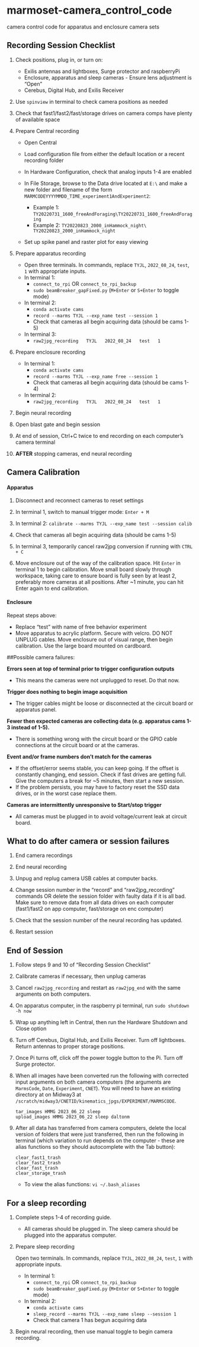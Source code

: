 # marmoset-camera_control_code
camera control code for apparatus and enclosure camera sets

## Recording Session Checklist
1.	Check positions, plug in, or turn on:
	-	Exilis antennas and lightboxes, Surge protector and raspberryPi
    -	Enclosure, apparatus and sleep cameras - Ensure lens adjustment is “Open”
	-	Cerebus, Digital Hub, and Exilis Receiver

2.	Use `spinview` in terminal to check camera positions as needed
3.	Check that fast1/fast2/fast/storage drives on camera comps have plenty of available space

4.	Prepare Central recording
	-	Open Central
    -	Load configuration file from either the default location or a recent recording folder
	-	In Hardware Configuration, check that analog inputs 1-4 are enabled
    -	In File Storage, browse to the Data drive located at `E:\` and make a new folder 
    and filename of the form `MARMCODEYYYYMMDD_TIME_experiment1AndExperiment2`:
		-	Example 1: `TY20220731_1600_freeAndForaging\TY20220731_1600_freeAndForaging`
        -	Example 2: `TY20220823_2000_inHammock_night\ TY20220823_2000_inHammock_night`

	-	Set up spike panel and raster plot for easy viewing

5.	Prepare apparatus recording
	-	Open three terminals. In commands, replace `TYJL`, `2022_08_24`, `test`, `1` 
    with appropriate inputs.
	-	In terminal 1:
		-	`connect_to_rpi` OR `connect_to_rpi_backup`
        -	`sudo beamBreaker_gapFixed.py`  (`M+Enter` or `S+Enter` to toggle mode)
	-	In terminal 2:
		-	`conda activate cams`
		-	`record --marms TYJL --exp_name test --session 1`
		-	Check that cameras all begin acquiring data (should be cams 1-5)
	-	In terminal 3:
		-	`raw2jpg_recording   TYJL   2022_08_24   test   1` 

6.	Prepare enclosure recording
	-	In terminal 1:
		-	`conda activate cams`
		-	`record --marms TYJL --exp_name free --session 1`
		-	Check that cameras all begin acquiring data (should be cams 1-4)
	-	In terminal 2:
		-	`raw2jpg_recording   TYJL   2022_08_24   test   1` 
7.	Begin neural recording 
8.	Open blast gate and begin session
9.	At end of session, Ctrl+C twice to end recording on each computer’s camera terminal
10.	**AFTER** stopping cameras, end neural recording

## Camera Calibration

#### Apparatus

1.	Disconnect and reconnect cameras to reset settings

2.	In terminal 1, switch to manual trigger mode: `Enter + M` 

3.	In terminal 2: `calibrate --marms TYJL --exp_name test --session calib`

4.	Check that cameras all begin acquiring data (should be cams 1-5)

5.	In terminal 3, temporarily cancel raw2jpg conversion if running with `CTRL + C`

6.	Move enclosure out of the way of the calibration space. Hit `Enter` in terminal 1 to 
begin calibration. Move small board slowly through workspace, taking care to ensure 
board is fully seen by at least 2, preferably more cameras at all positions. 
After ~1 minute, you can hit Enter again to end calibration.

#### Enclosure

Repeat steps above:

-	Replace “test” with name of free behavior experiment
-	Move apparatus to acrylic platform. Secure with velcro. DO NOT UNPLUG cables.
Move enclosure out of visual range, then begin calibration. Use the large board 
mounted on cardboard. 

##Possible camera failures:

**Errors seen at top of terminal prior to trigger configuration outputs**

-	This means the cameras were not unplugged to reset. Do that now.

**Trigger does nothing to begin image acquisition**

-	The trigger cables might be loose or disconnected at the circuit board or 
    apparatus panel.

**Fewer then expected cameras are collecting data (e.g. apparatus cams 1-3 instead 
of 1-5).**

-	There is something wrong with the circuit board or the GPIO cable connections 
    at the circuit board or at the cameras.
    
**Event and/or frame numbers don’t match for the cameras**

-	If the offset/error seems stable, you can keep going. If the offset is constantly 
changing, end session. Check if fast drives are getting full. Give the computers a 
break for ~5 minutes, then start a new session.
-	If the problem persists, you may have to factory reset the SSD data drives, or in the worst case replace them.

**Cameras are intermittently unresponsive to Start/stop trigger**

-	All cameras must be plugged in to avoid voltage/current leak at circuit board.

## What to do after camera or session failures
1.	End camera recordings 

2.	End neural recording

3.	Unpug and replug camera USB cables at computer backs. 

4.	Change session number in the “record” and “raw2jpg_recording” commands
OR delete the session folder with faulty data if it is all bad. Make sure to remove data from 
all data drives on each computer (fast1/fast2 on app computer, fast/storage on enc computer)  

5.	Check that the session number of the neural recording has updated.
6.	Restart session

## End of Session

1.	Follow steps 9 and 10 of “Recording Session Checklist”

2.	Calibrate cameras if necessary, then unplug cameras

3.	Cancel `raw2jpg_recording` and restart as `raw2jpg_end` with the same arguments on 
both computers.

4.	On apparatus computer, in the raspberry pi terminal, run `sudo shutdown -h now`

5.	Wrap up anything left in Central, then run the Hardware Shutdown and Close option

6.	Turn off Cerebus, Digital Hub, and Exilis Receiver. Turn off lightboxes. Return antennas to proper storage positions.

7.	Once Pi turns off, click off the power toggle button to the Pi. Turn off Surge protector.

8.	When all images have been converted run the following with corrected input arguments 
on both camera computers (the arguments are `MarmsCode`, `Date`, `Experiment`, `CNET`). 
You will need to have an existing directory at on Midway3 at `/scratch/midway3/CNETID/kinematics_jpgs/EXPERIMENT/MARMSCODE`.

		tar_images HMMG 2023_06_22 sleep
		upload_images HMMG 2023_06_22 sleep daltonm
 
9.	After all data has transferred from camera computers, delete the local version of 
folders that were just transferred, then run the following in terminal (which variation to run depends on the computer - these are alias functions so they should autocomplete with the Tab button):

		clear_fast1_trash 
        clear_fast2_trash
        clear_fast_trash 
        clear_storage_trash 

	-	To view the alias functions: `vi ~/.bash_aliases`

## For a sleep recording

1.	Complete steps 1-4 of recording guide.
	-	All cameras should be plugged in. The sleep camera should be plugged into 
    the apparatus computer.
    
2.	Prepare sleep recording
	
	Open two terminals. In commands, replace `TYJL`, `2022_08_24`, `test`, `1` 
    with appropriate inputs.

	-	In terminal 1:
		-	`connect_to_rpi` OR `connect_to_rpi_backup`
		-	`sudo beamBreaker_gapFixed.py`  (`M+Enter` or `S+Enter` to toggle mode)
	-	In terminal 2:
		-	`conda activate cams`
		-	`sleep_record --marms TYJL --exp_name sleep --session 1`
		-	Check that camera 1 has begun acquiring data 
        
3.	Begin neural recording, then use manual toggle to begin camera recording.  
